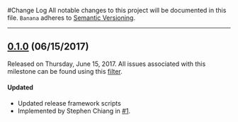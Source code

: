 #Change Log
All notable changes to this project will be documented in this file.
`Banana` adheres to [Semantic Versioning](http://semver.org/).

--- 

## [0.1.0](https://github.com/jianghaoyuan2007/Banana/releases/tag/0.1.0) (06/15/2017)
Released on Thursday, June 15, 2017. All issues associated with this milestone can be found using this [filter](https://github.com/jianghaoyuan2007/Banana/issues?q=milestone%3A0.1.0+is%3Aclosed).

#### Updated
* Updated release framework scripts
 * Implemented by Stephen Chiang in [#1](https://github.com/jianghaoyuan2007/Banana/pull/1).
 
